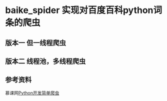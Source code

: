 # baike_spider 实现对百度百科python词条的爬虫
## 版本一 但一线程爬虫
## 版本二 线程池，多线程爬虫
## 参考资料
慕课网[Python开发简单爬虫](http://www.imooc.com/learn/563)

